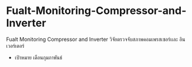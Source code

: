 # Fualt-Monitoring-Compressor-and-Inverter  
Fualt Monitoring Compressor and Inverter 
วิจัยตรวจจับสภาพคอมเพรสเซอร์เเละ อินเวอร์เตอร์ 
- เป้าหมาย เดือนกุมภาพันธ์ 

